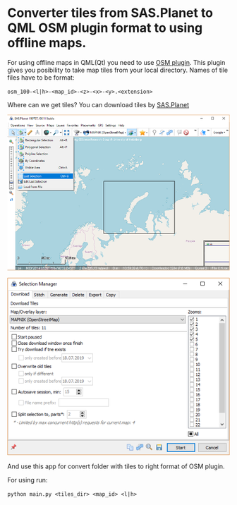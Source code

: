 # Converter tiles from SAS.Planet to QML OSM plugin format to using offline maps.
For using offline maps in QML(Qt) you need to use [OSM plugin](https://blog.qt.io/blog/2017/05/24/qtlocation-using-offline-map-tiles-openstreetmap-plugin/). This plugin gives you posibility to take map tiles from your local directory. Names of tile files have to be format: 

`osm_100-<l|h>-<map_id>-<z>-<x>-<y>.<extension>`

Where can we get tiles?
You can download tiles by [SAS.Planet](http://www.sasgis.org/download/)

![screen1](https://github.com/Moleque/qml_offline_map/blob/master/img/screen1.png?raw=true)

![screen2](https://github.com/Moleque/qml_offline_map/blob/master/img/screen2.png?raw=true)

And use this app for convert folder with tiles to right format of OSM plugin.

For using run:

`python main.py <tiles_dir> <map_id> <l|h>`
